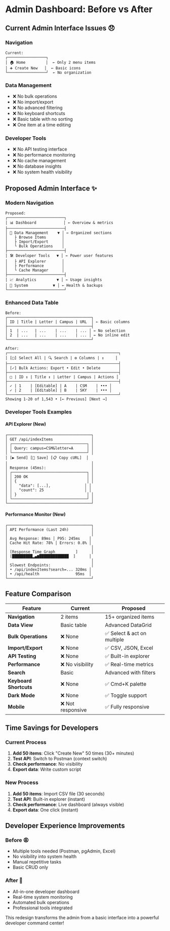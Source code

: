 # Admin Dashboard: Before vs After

## Current Admin Interface Issues 😞

### Navigation
```
Current:                          
┌─────────────────┐              
│ 🏠 Home         │  ← Only 2 menu items
│ ➕ Create New   │  ← Basic icons
└─────────────────┘  ← No organization
```

### Data Management
- ❌ No bulk operations
- ❌ No import/export
- ❌ No advanced filtering
- ❌ No keyboard shortcuts
- ❌ Basic table with no sorting
- ❌ One item at a time editing

### Developer Tools
- ❌ No API testing interface
- ❌ No performance monitoring
- ❌ No cache management
- ❌ No database insights
- ❌ No system health visibility

## Proposed Admin Interface ✨

### Modern Navigation
```
Proposed:
┌─────────────────────────┐
│ 📊 Dashboard            │ ← Overview & metrics
├─────────────────────────┤
│ 📁 Data Management    ▼ │ ← Organized sections
│   ├ Browse Items       │
│   ├ Import/Export      │
│   └ Bulk Operations    │
├─────────────────────────┤
│ 🛠️ Developer Tools   ▼ │ ← Power user features
│   ├ API Explorer       │
│   ├ Performance        │
│   └ Cache Manager      │
├─────────────────────────┤
│ 📈 Analytics         ▼ │ ← Usage insights
│ 🔧 System           ▼ │ ← Health & backups
└─────────────────────────┘
```

### Enhanced Data Table
```
Before:
┌─────────────────────────────────────┐
│ ID | Title | Letter | Campus | URL  │ ← Basic columns
├─────────────────────────────────────┤
│ 1  | ...   | ...    | ...    | ... │ ← No selection
│ 2  | ...   | ...    | ...    | ... │ ← No inline edit
└─────────────────────────────────────┘

After:
┌─────────────────────────────────────────────────┐
│ [□] Select All | 🔍 Search | ⚙️ Columns | ↕️     │
├─────────────────────────────────────────────────┤
│ [✓] Bulk Actions: Export • Edit • Delete        │
├─────────────────────────────────────────────────┤
│ □ | ID ↕️ | Title ↕️ | Letter | Campus | Actions │
├─────────────────────────────────────────────────┤
│ ✓ | 1    | [Editable] | A    | CSM    | ••• │
│ ✓ | 2    | [Editable] | B    | SKY    | ••• │
└─────────────────────────────────────────────────┘
Showing 1-20 of 1,543 • [← Previous] [Next →]
```

### Developer Tools Examples

#### API Explorer (New)
```
┌─────────────────────────────────────┐
│ GET /api/indexItems                 │
│ ┌─────────────────────────────────┐ │
│ │ Query: campus=CSM&letter=A      │ │
│ └─────────────────────────────────┘ │
│ [▶️ Send] [💾 Save] [📋 Copy cURL]  │
│                                     │
│ Response (45ms):                    │
│ ┌─────────────────────────────────┐ │
│ │ 200 OK                          │ │
│ │ {                               │ │
│ │   "data": [...],               │ │
│ │   "count": 25                  │ │
│ │ }                               │ │
│ └─────────────────────────────────┘ │
└─────────────────────────────────────┘
```

#### Performance Monitor (New)
```
┌─────────────────────────────────────┐
│ API Performance (Last 24h)          │
│                                     │
│ Avg Response: 89ms │ P95: 245ms    │
│ Cache Hit Rate: 78% │ Errors: 0.8% │
│                                     │
│ [Response Time Graph         ]      │
│ [█████████▂▄▆█████████████  ]      │
│                                     │
│ Slowest Endpoints:                  │
│ • /api/indexItems?search=... 320ms │
│ • /api/health                95ms  │
└─────────────────────────────────────┘
```

## Feature Comparison

| Feature | Current | Proposed |
|---------|---------|----------|
| **Navigation** | 2 items | 15+ organized items |
| **Data View** | Basic table | Advanced DataGrid |
| **Bulk Operations** | ❌ None | ✅ Select & act on multiple |
| **Import/Export** | ❌ None | ✅ CSV, JSON, Excel |
| **API Testing** | ❌ None | ✅ Built-in explorer |
| **Performance** | ❌ No visibility | ✅ Real-time metrics |
| **Search** | Basic | Advanced with filters |
| **Keyboard Shortcuts** | ❌ None | ✅ Cmd+K palette |
| **Dark Mode** | ❌ None | ✅ Toggle support |
| **Mobile** | ❌ Not responsive | ✅ Fully responsive |

## Time Savings for Developers

### Current Process
1. **Add 50 items**: Click "Create New" 50 times (30+ minutes)
2. **Test API**: Switch to Postman (context switch)
3. **Check performance**: No visibility
4. **Export data**: Write custom script

### New Process
1. **Add 50 items**: Import CSV file (30 seconds)
2. **Test API**: Built-in explorer (instant)
3. **Check performance**: Live dashboard (always visible)
4. **Export data**: One click (instant)

## Developer Experience Improvements

### Before 😩
- Multiple tools needed (Postman, pgAdmin, Excel)
- No visibility into system health
- Manual repetitive tasks
- Basic CRUD only

### After 🚀
- All-in-one developer dashboard
- Real-time system monitoring
- Automated bulk operations
- Professional tools integrated

This redesign transforms the admin from a basic interface into a powerful developer command center!